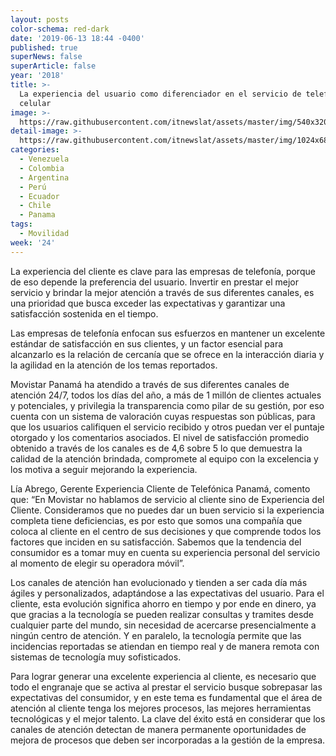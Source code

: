 ```yaml
---
layout: posts
color-schema: red-dark
date: '2019-06-13 18:44 -0400'
published: true
superNews: false
superArticle: false
year: '2018'
title: >-
  La experiencia del usuario como diferenciador en el servicio de telefonía
  celular
image: >-
  https://raw.githubusercontent.com/itnewslat/assets/master/img/540x320/Celular-uso-p.jpg
detail-image: >-
  https://raw.githubusercontent.com/itnewslat/assets/master/img/1024x680/Celular-uso-g.jpg
categories:
  - Venezuela
  - Colombia
  - Argentina
  - Perú
  - Ecuador
  - Chile
  - Panama
tags:
  - Movilidad
week: '24'
---
```

La experiencia del cliente es clave para las empresas de telefonía, porque de eso depende la preferencia del usuario. Invertir en prestar el mejor servicio y brindar la mejor atención a través de sus diferentes canales, es una prioridad que busca exceder las expectativas y garantizar una satisfacción sostenida en el tiempo. 

Las empresas de telefonía enfocan sus esfuerzos en mantener un excelente estándar de satisfacción en sus clientes, y un factor esencial para alcanzarlo es la relación de cercanía que se ofrece en la interacción diaria y la agilidad en la atención de los temas reportados.    

Movistar Panamá ha atendido a través de sus diferentes canales de atención 24/7, todos los días del año, a más de 1 millón de clientes actuales y potenciales, y privilegia la transparencia como pilar de su gestión, por eso cuenta con un sistema de valoración cuyas respuestas son públicas, para que los usuarios califiquen el servicio recibido y otros puedan ver el puntaje otorgado y los comentarios asociados. El nivel de satisfacción promedio obtenido a través de los canales es de 4,6 sobre 5 lo que demuestra la calidad de la atención brindada, compromete al equipo con la excelencia y los motiva a seguir mejorando la experiencia.

Lía Abrego, Gerente Experiencia Cliente de Telefónica Panamá, comento que: “En Movistar no hablamos de servicio al cliente sino de Experiencia del Cliente. Consideramos que no puedes dar un buen servicio si la experiencia completa tiene deficiencias, es por esto que somos una compañía que coloca al cliente en el centro de sus decisiones y que comprende todos los factores que inciden en su satisfacción. Sabemos que la tendencia del consumidor es a tomar muy en cuenta su experiencia personal del servicio al momento de elegir su operadora móvil”.  

Los canales de atención han evolucionado y tienden a ser cada día más ágiles y personalizados, adaptándose a las expectativas del usuario. Para el cliente, esta evolución significa ahorro en tiempo y por ende en dinero, ya que gracias a la tecnología se pueden realizar consultas y tramites desde cualquier parte del mundo, sin necesidad de acercarse presencialmente a ningún centro de atención. Y en paralelo, la tecnología permite que las incidencias reportadas se atiendan en tiempo real y de manera remota con sistemas de tecnología muy sofisticados. 

Para lograr generar una excelente experiencia al cliente, es necesario que todo el engranaje que se activa al prestar el servicio busque sobrepasar las expectativas del consumidor, y en este tema es fundamental que el área de atención al cliente tenga los mejores procesos, las mejores herramientas tecnológicas y el mejor talento. La clave del éxito está en considerar que los canales de atención detectan de manera permanente oportunidades de mejora de procesos que deben ser incorporadas a la gestión de la empresa. 

